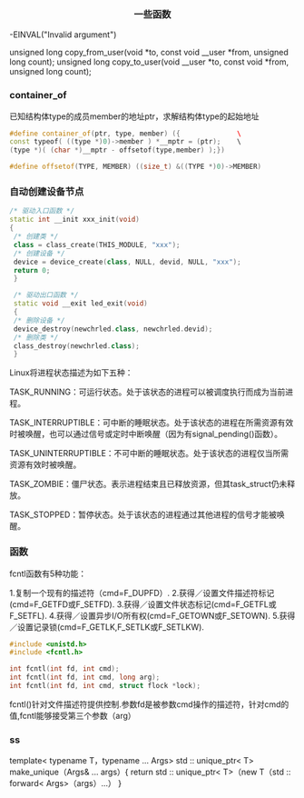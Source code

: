 ### <center>一些函数</center>


-EINVAL("Invalid argument") 


unsigned long copy_from_user(void *to, const void __user *from, unsigned long count);
unsigned long copy_to_user(void __user *to, const void *from, unsigned long count);


### container_of

已知结构体type的成员member的地址ptr，求解结构体type的起始地址

```c++
#define container_of(ptr, type, member) ({              \         
const typeof( ((type *)0)->member ) *__mptr = (ptr);    \         
(type *)( (char *)__mptr - offsetof(type,member) );})

#define offsetof(TYPE, MEMBER) ((size_t) &((TYPE *)0)->MEMBER)
```


### 自动创建设备节点
```c++
/* 驱动入口函数 */
static int __init xxx_init(void)
{
 /* 创建类 */
 class = class_create(THIS_MODULE, "xxx");
 /* 创建设备 */
 device = device_create(class, NULL, devid, NULL, "xxx");
 return 0;
 }

 /* 驱动出口函数 */
 static void __exit led_exit(void)
 {
 /* 删除设备 */
 device_destroy(newchrled.class, newchrled.devid);
 /* 删除类 */
 class_destroy(newchrled.class);
 }
```

Linux将进程状态描述为如下五种：

TASK_RUNNING：可运行状态。处于该状态的进程可以被调度执行而成为当前进程。

TASK_INTERRUPTIBLE：可中断的睡眠状态。处于该状态的进程在所需资源有效时被唤醒，也可以通过信号或定时中断唤醒（因为有signal_pending()函数）。

TASK_UNINTERRUPTIBLE：不可中断的睡眠状态。处于该状态的进程仅当所需资源有效时被唤醒。

TASK_ZOMBIE：僵尸状态。表示进程结束且已释放资源，但其task_struct仍未释放。

TASK_STOPPED：暂停状态。处于该状态的进程通过其他进程的信号才能被唤醒。

### 函数
fcntl函数有5种功能：

1.复制一个现有的描述符（cmd=F_DUPFD）.
2.获得／设置文件描述符标记(cmd=F_GETFD或F_SETFD).
3.获得／设置文件状态标记(cmd=F_GETFL或F_SETFL).
4.获得／设置异步I/O所有权(cmd=F_GETOWN或F_SETOWN).
5.获得／设置记录锁(cmd=F_GETLK,F_SETLK或F_SETLKW).

```c++
#include <unistd.h>
#include <fcntl.h>

int fcntl(int fd, int cmd);
int fcntl(int fd, int cmd, long arg);         
int fcntl(int fd, int cmd, struct flock *lock);
```
fcntl()针对文件描述符提供控制.参数fd是被参数cmd操作的描述符，针对cmd的值,fcntl能够接受第三个参数（arg）





### ss
  template< typename T，typename ... Args> 
 std :: unique_ptr< T> make_unique（Args& ... args）{
 return std :: unique_ptr< T>（new T（std :: forward< Args>（args）...） 
} 



